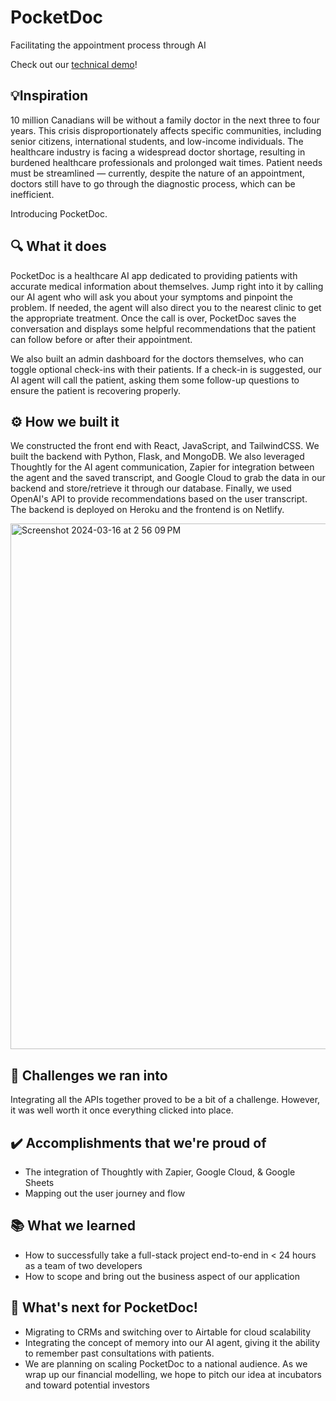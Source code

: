 # PocketDoc

Facilitating the appointment process through AI

Check out our [technical demo](https://www.youtube.com/watch?v=iepbyKEVYv4)!

## 💡Inspiration

10 million Canadians will be without a family doctor in the next three to four years.​ This crisis disproportionately affects specific communities, including senior citizens, international students, and low-income individuals.​ The healthcare industry is facing a widespread doctor shortage, resulting in burdened healthcare professionals and prolonged wait times. Patient needs must be streamlined — currently, despite the nature of an appointment, doctors still have to go through the diagnostic process, which can be inefficient.​

Introducing PocketDoc.

## 🔍 What it does

PocketDoc is a healthcare AI app dedicated to providing patients with accurate medical information about themselves. Jump right into it by calling our AI agent who will ask you about your symptoms and pinpoint the problem. If needed, the agent will also direct you to the nearest clinic to get the appropriate treatment. Once the call is over, PocketDoc saves the conversation and displays some helpful recommendations that the patient can follow before or after their appointment.

We also built an admin dashboard for the doctors themselves, who can toggle optional check-ins with their patients. If a check-in is suggested, our AI agent will call the patient, asking them some follow-up questions to ensure the patient is recovering properly.

## ⚙️ How we built it

We constructed the front end with React, JavaScript, and TailwindCSS. We built the backend with Python, Flask, and MongoDB. We also leveraged Thoughtly for the AI agent communication, Zapier for integration between the agent and the saved transcript, and Google Cloud to grab the data in our backend and store/retrieve it through our database. Finally, we used OpenAI's API to provide recommendations based on the user transcript. The backend is deployed on Heroku and the frontend is on Netlify.

<img width="841" alt="Screenshot 2024-03-16 at 2 56 09 PM" src="https://github.com/Ezzhingy/pocketdoc/assets/86681988/40689c70-9358-49ae-9da5-a3998c86e7bb">

## 🚧 Challenges we ran into

Integrating all the APIs together proved to be a bit of a challenge. However, it was well worth it once everything clicked into place.

## ✔️ Accomplishments that we're proud of

<ul>
  <li>The integration of Thoughtly with Zapier, Google Cloud, & Google Sheets</li>
  <li>Mapping out the user journey and flow</li>
</ul>

## 📚 What we learned

<ul>
<li>How to successfully take a full-stack project end-to-end in < 24 hours as a team of two developers</li>
<li>How to scope and bring out the business aspect of our application</li>
</ul>

## 🔭 What's next for PocketDoc!

<ul>
<li>Migrating to CRMs and switching over to Airtable for cloud scalability</li>
<li>Integrating the concept of memory into our AI agent, giving it the ability to remember past consultations with patients.</li>
<li>We are planning on scaling PocketDoc to a national audience. As we wrap up our financial modelling, we hope to pitch our idea at incubators and toward potential investors</li>
</ul>

